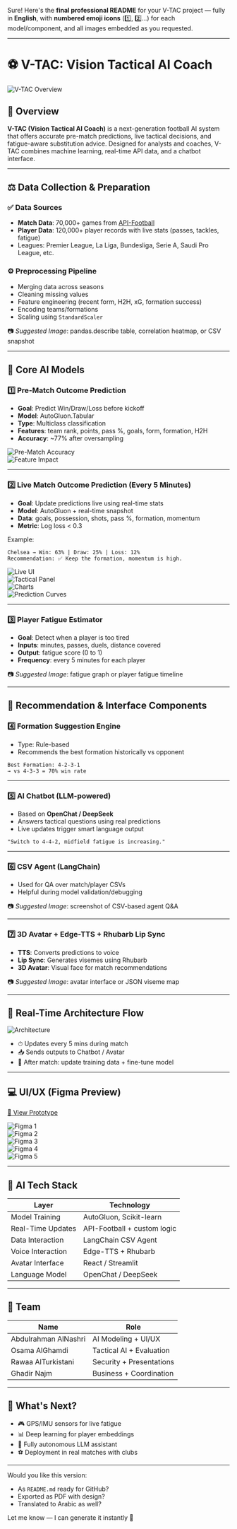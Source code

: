 Sure! Here's the **final professional README** for your V-TAC project — fully in **English**, with **numbered emoji icons** (1️⃣, 2️⃣...) for each model/component, and all images embedded as you requested.

---

# ⚽ V-TAC: Vision Tactical AI Coach

![V-TAC Overview](https://github.com/user-attachments/assets/03a0fe80-a9b9-43fe-8b26-a1c64b95e47c)

## 🌟 Overview

**V-TAC (Vision Tactical AI Coach)** is a next-generation football AI system that offers accurate pre-match predictions, live tactical decisions, and fatigue-aware substitution advice. Designed for analysts and coaches, V-TAC combines machine learning, real-time API data, and a chatbot interface.

---

## ⚖️ Data Collection & Preparation

### ✅ Data Sources
- **Match Data**: 70,000+ games from [API-Football](https://www.api-football.com)
- **Player Data**: 120,000+ player records with live stats (passes, tackles, fatigue)
- Leagues: Premier League, La Liga, Bundesliga, Serie A, Saudi Pro League, etc.

### ⚙️ Preprocessing Pipeline
- Merging data across seasons
- Cleaning missing values
- Feature engineering (recent form, H2H, xG, formation success)
- Encoding teams/formations
- Scaling using `StandardScaler`

📷 _Suggested Image_: pandas.describe table, correlation heatmap, or CSV snapshot

---

## 🤖 Core AI Models

### 1️⃣ Pre-Match Outcome Prediction
- **Goal**: Predict Win/Draw/Loss before kickoff
- **Model**: AutoGluon.Tabular
- **Type**: Multiclass classification
- **Features**: team rank, points, pass %, goals, form, formation, H2H
- **Accuracy**: ~77% after oversampling

![Pre-Match Accuracy](https://github.com/user-attachments/assets/e4feb2c4-e18a-42d9-9b05-863c3a0b3440)  
![Feature Impact](https://github.com/user-attachments/assets/5c487c62-ff76-4058-9870-140fd545323e)

---

### 2️⃣ Live Match Outcome Prediction (Every 5 Minutes)
- **Goal**: Update predictions live using real-time stats
- **Model**: AutoGluon + real-time snapshot
- **Data**: goals, possession, shots, pass %, formation, momentum
- **Metric**: Log loss < 0.3

Example:
```
Chelsea → Win: 63% | Draw: 25% | Loss: 12%
Recommendation: ✅ Keep the formation, momentum is high.
```

![Live UI](https://github.com/user-attachments/assets/d5702d96-657c-4633-9b5d-f84f6c7995d8)  
![Tactical Panel](https://github.com/user-attachments/assets/ea4371f9-c8ca-4aa7-b0c7-130bbcdf4c1f)  
![Charts](https://github.com/user-attachments/assets/895f25ca-19e6-45b8-b3cc-98145d6cf9da)  
![Prediction Curves](https://github.com/user-attachments/assets/dc3b88c4-c6bc-4203-904d-566bb33a401a)

---

### 3️⃣ Player Fatigue Estimator
- **Goal**: Detect when a player is too tired
- **Inputs**: minutes, passes, duels, distance covered
- **Output**: fatigue score (0 to 1)
- **Frequency**: every 5 minutes for each player

📷 _Suggested Image_: fatigue graph or player fatigue timeline

---

## 🧭 Recommendation & Interface Components

### 4️⃣ Formation Suggestion Engine
- Type: Rule-based
- Recommends the best formation historically vs opponent
```
Best Formation: 4-2-3-1
→ vs 4-3-3 = 70% win rate
```

---

### 5️⃣ AI Chatbot (LLM-powered)
- Based on **OpenChat / DeepSeek**
- Answers tactical questions using real predictions
- Live updates trigger smart language output
```
"Switch to 4-4-2, midfield fatigue is increasing."
```

---

### 6️⃣ CSV Agent (LangChain)
- Used for QA over match/player CSVs
- Helpful during model validation/debugging

📷 _Suggested Image_: screenshot of CSV-based agent Q&A

---

### 7️⃣ 3D Avatar + Edge-TTS + Rhubarb Lip Sync
- **TTS**: Converts predictions to voice
- **Lip Sync**: Generates visemes using Rhubarb
- **3D Avatar**: Visual face for match recommendations

📷 _Suggested Image_: avatar interface or JSON viseme map

---

## 🔁 Real-Time Architecture Flow

![Architecture](https://github.com/user-attachments/assets/03cf6dd0-dcb5-4929-adac-3d515eb29fce)

- ⏱ Updates every 5 mins during match
- 📥 Sends outputs to Chatbot / Avatar
- 🔁 After match: update training data + fine-tune model

---

## 💻 UI/UX (Figma Preview)

[🔗 View Prototype](https://www.figma.com/proto/cMnlbXuyIG1liGdh1vhMMY/V-TAC)

![Figma 1](https://github.com/user-attachments/assets/58144ca0-7e3c-49bc-b438-3d0b44314ab8)  
![Figma 2](https://github.com/user-attachments/assets/8b1e6ede-769a-4e9d-bd66-8257a5be931d)  
![Figma 3](https://github.com/user-attachments/assets/f1296340-b97b-4e8b-8fe0-93afdb9d51d4)  
![Figma 4](https://github.com/user-attachments/assets/55b32dd4-ec6b-490f-9abd-8ef2720fc477)  
![Figma 5](https://github.com/user-attachments/assets/354666d2-75c0-46fe-bc85-f22c8f5f0ff7)

---

## 🧠 AI Tech Stack

| Layer               | Technology                  |
|---------------------|------------------------------|
| Model Training      | AutoGluon, Scikit-learn      |
| Real-Time Updates   | API-Football + custom logic  |
| Data Interaction    | LangChain CSV Agent          |
| Voice Interaction   | Edge-TTS + Rhubarb           |
| Avatar Interface    | React / Streamlit            |
| Language Model      | OpenChat / DeepSeek          |

---

## 👥 Team

| Name                 | Role                        |
|----------------------|-----------------------------|
| Abdulrahman AlNashri | AI Modeling + UI/UX         |
| Osama AlGhamdi       | Tactical AI + Evaluation    |
| Rawaa AlTurkistani   | Security + Presentations    |
| Ghadir Najm          | Business + Coordination     |

---

## 🚀 What's Next?
- 🎮 GPS/IMU sensors for live fatigue
- 📊 Deep learning for player embeddings
- 🧠 Fully autonomous LLM assistant
- ⚽ Deployment in real matches with clubs

---

Would you like this version:
- As `README.md` ready for GitHub?
- Exported as PDF with design?
- Translated to Arabic as well?

Let me know — I can generate it instantly 💪
